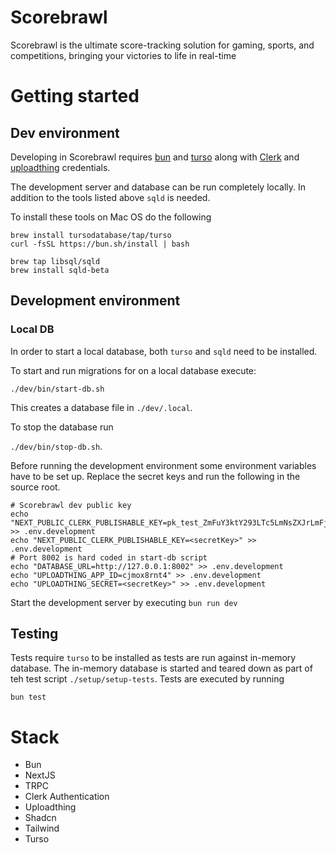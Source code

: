 # Scorebrawl

Scorebrawl is the ultimate score-tracking solution for gaming, sports, and competitions, bringing your victories to life in real-time

# Getting started

## Dev environment

Developing in Scorebrawl requires [bun](https://bun.sh/) and [turso](https://turso.tech/) along with [Clerk](https://clerk.com) and [uploadthing](https://uploadthing.com) credentials.

The development server and database can be run completely locally.
In addition to the tools listed above `sqld` is needed.

To install these tools on Mac OS do the following

```
brew install tursodatabase/tap/turso
curl -fsSL https://bun.sh/install | bash

brew tap libsql/sqld
brew install sqld-beta
```

## Development environment

### Local DB

In order to start a local database, both `turso` and `sqld` need to be installed.

To start and run migrations for on a local database execute:

`./dev/bin/start-db.sh`

This creates a database file in `./dev/.local`.

To stop the database run

`./dev/bin/stop-db.sh`.

Before running the development environment some environment variables have to be set up. Replace the secret keys and run the following in the source root.

```
# Scorebrawl dev public key
echo "NEXT_PUBLIC_CLERK_PUBLISHABLE_KEY=pk_test_ZmFuY3ktY293LTc5LmNsZXJrLmFjY291bnRzLmRldiQ" >> .env.development
echo "NEXT_PUBLIC_CLERK_PUBLISHABLE_KEY=<secretKey>" >> .env.development
# Port 8002 is hard coded in start-db script
echo "DATABASE_URL=http://127.0.0.1:8002" >> .env.development
echo "UPLOADTHING_APP_ID=cjmox8rnt4" >> .env.development
echo "UPLOADTHING_SECRET=<secretKey>" >> .env.development
```

Start the development server by executing `bun run dev`

## Testing

Tests require `turso` to be installed as tests are run against in-memory database. The in-memory database is started and teared down as part of teh test script `./setup/setup-tests`. Tests are executed by running

`bun test`

# Stack

- Bun
- NextJS
- TRPC
- Clerk Authentication
- Uploadthing
- Shadcn
- Tailwind
- Turso
